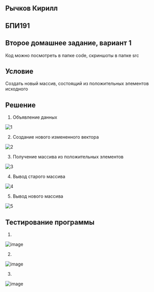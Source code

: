 ## Рычков Кирилл
## БПИ191
## Второе домашнее задание, вариант 1
Код можно посмотреть в папке code, скриншоты в папке src
## Условие
Создать новый массив, состоящий из положительных элементов исходного
## Решение
1) Объявление данных

![1](https://user-images.githubusercontent.com/36132918/95022323-4600c180-067f-11eb-8605-e7af13b2ea5a.jpg)

2) Создание нового измененного вектора

![2](https://user-images.githubusercontent.com/36132918/95022327-4731ee80-067f-11eb-9616-026898d309b9.jpg)

3) Получение массива из положительных элементов

![3](https://user-images.githubusercontent.com/36132918/95022330-4731ee80-067f-11eb-94e8-32f00e38ad58.jpg)

4) Вывод старого массива

![4](https://user-images.githubusercontent.com/36132918/95022331-47ca8500-067f-11eb-9f11-3d585e13a319.jpg)

5) Вывод нового массива 

![5](https://user-images.githubusercontent.com/36132918/95022332-47ca8500-067f-11eb-90d8-e645472ac19c.jpg)

## Тестирование программы
1.

![image](https://user-images.githubusercontent.com/36132918/95022426-ea830380-067f-11eb-9c18-876f87f5fd3c.png)

2.

![image](https://user-images.githubusercontent.com/36132918/95022542-a8a68d00-0680-11eb-87dd-43fdda05f0bc.png)

3. 

![image](https://user-images.githubusercontent.com/36132918/95022570-d68bd180-0680-11eb-9828-cca1ccbac0b2.png)
